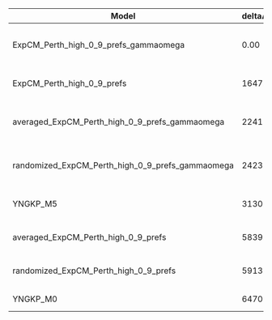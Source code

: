 | Model                                            | deltaAIC | LogLikelihood | nParams | ParamValues                                              |
|--------------------------------------------------|----------|---------------|---------|----------------------------------------------------------|
| ExpCM_Perth_high_0_9_prefs_gammaomega            | 0.00     | -52422.88     | 7       | alpha_omega=0.94, beta=1.18, beta_omega=8.11, kappa=3.56 |
| ExpCM_Perth_high_0_9_prefs                       | 1647.32  | -53247.54     | 6       | beta=1.41, kappa=3.26, omega=0.12                        |
| averaged_ExpCM_Perth_high_0_9_prefs_gammaomega   | 2241.12  | -53543.44     | 7       | alpha_omega=0.57, beta=1.46, beta_omega=5.86, kappa=3.48 |
| randomized_ExpCM_Perth_high_0_9_prefs_gammaomega | 2423.20  | -53634.48     | 7       | alpha_omega=0.59, beta=0.03, beta_omega=6.08, kappa=3.52 |
| YNGKP_M5                                         | 3130.06  | -53982.91     | 12      | alpha_omega=0.59, beta_omega=6.30, kappa=3.14            |
| averaged_ExpCM_Perth_high_0_9_prefs              | 5839.48  | -55343.62     | 6       | beta=0.99, kappa=3.20, omega=0.08                        |
| randomized_ExpCM_Perth_high_0_9_prefs            | 5913.12  | -55380.44     | 6       | beta=0.00, kappa=3.19, omega=0.08                        |
| YNGKP_M0                                         | 6470.20  | -55653.98     | 11      | kappa=2.88, omega=0.07                                   |